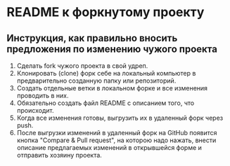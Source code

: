 # README к форкнутому проекту

## Инструкция, как правильно вносить предложения по изменению чужого проекта

1. Сделать fork чужого проекта в свой удреп.
2. Клонировать (clone) форк себе на локальный компьютер в предварительно созданную папку или репозиторий.
3. Создать отдельные ветки в локальном форке и все изменения проводить в них.
4. Обязательно создать файл README c описанием того, что происходит.
5. Когда все изменения готовы, выгрузить их в удаленный форк через push.
6. После выгрузки изменений в удаленный форк на GitHub появится кнопка "Compare & Pull request", на которою надо нажать, внести описание предлагаемых изменений в открывшейся форме и отправить хозяину проекта.
